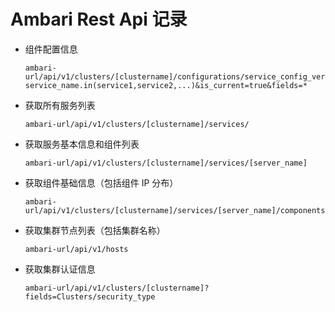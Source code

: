 # Ambari Rest Api 记录

- 组件配置信息

  ```
  ambari-url/api/v1/clusters/[clustername]/configurations/service_config_versions?service_name.in(service1,service2,...)&is_current=true&fields=*
  ```

- 获取所有服务列表

  ```
  ambari-url/api/v1/clusters/[clustername]/services/
  ```

- 获取服务基本信息和组件列表

  ```
  ambari-url/api/v1/clusters/[clustername]/services/[server_name]
  ```

- 获取组件基础信息（包括组件 IP 分布）

  ```
  ambari-url/api/v1/clusters/[clustername]/services/[server_name]/components/[component_name]
  ```

- 获取集群节点列表（包括集群名称）

  ```
  ambari-url/api/v1/hosts
  ```

- 获取集群认证信息

  ```
  ambari-url/api/v1/clusters/[clustername]?fields=Clusters/security_type
  ```

  
